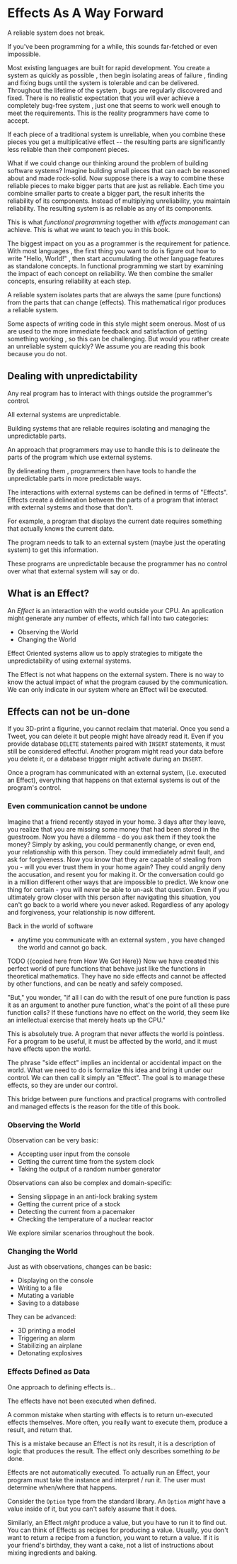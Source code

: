 # Effects As A Way Forward

A reliable system does not break.

If you've been programming for a while, this sounds far-fetched or even impossible.

Most existing languages are built for rapid development.
You create a system as quickly as possible
  , then begin isolating areas of failure
  , finding and fixing bugs until the system is tolerable and can be delivered.
Throughout the lifetime of the system
  , bugs are regularly discovered and fixed.
There is no realistic expectation that you will ever achieve a completely bug-free system
  , just one that seems to work well enough to meet the requirements.
This is the reality programmers have come to accept.

If each piece of a traditional system is unreliable, 
  when you combine these pieces you get a multiplicative effect 
  -- the resulting parts are significantly less reliable than their component pieces.

What if we could change our thinking around the problem of building software systems?
Imagine building small pieces that can each be reasoned about and made rock-solid.
Now suppose there is a way to combine these reliable pieces to make bigger parts that are just as reliable.
Each time you combine smaller parts to create a bigger part, the result inherits the reliability of its components.
Instead of multiplying unreliability, you maintain reliability.
The resulting system is as reliable as any of its components.

This is what *functional programming* together with *effects management* can achieve.
This is what we want to teach you in this book.

The biggest impact on you as a programmer is the requirement for patience.
With most languages
  , the first thing you want to do is figure out how to write "Hello, World!"
  , then start accumulating the other language features as standalone concepts.
In functional programming we start by examining the impact of each concept on reliability.
We then combine the smaller concepts, ensuring reliability at each step.

A reliable system isolates parts that are always the same 
  (pure functions) 
  from the parts that can change 
  (effects).
This mathematical rigor produces a reliable system.

Some aspects of writing code in this style might seem onerous.
Most of us are used to the more immediate feedback and satisfaction of getting something working
  , so this can be challenging.
But would you rather create an unreliable system quickly?
We assume you are reading this book because you do not.

## Dealing with unpredictability

Any real program has to interact with things outside the programmer's control.

All external systems are unpredictable.

Building systems that are reliable requires isolating and managing the unpredictable parts.

An approach that programmers may use to handle this is to delineate the parts of the program which use external systems.

By delineating them
  , programmers then have tools to handle the unpredictable parts in more predictable ways.

The interactions with external systems can be defined in terms of "Effects".
Effects create a delineation between the parts of a program that interact with external systems and those that don't.

For example, a program that displays the current date requires something that actually knows the current date.

The program needs to talk to an external system 
  (maybe just the operating system)
  to get this information.

These programs are unpredictable because the programmer has no control over what that external system will say or do.

## What is an Effect?

An *Effect* is an interaction with the world outside your CPU.
An application might generate any number of effects, which fall into two categories:

- Observing the World
- Changing the World

Effect Oriented systems allow us to apply strategies to mitigate the unpredictability of using external systems.

The Effect is not what happens on the external system.
There is no way to know the actual impact of what the program caused by the communication.
We can only indicate in our system where an Effect will be executed.

## Effects can not be un-done

If you 3D-print a figurine, you cannot reclaim that material.
Once you send a Tweet, you can delete it but people might have already read it.
Even if you provide database `DELETE` statements paired with `INSERT` statements, it must still be considered effectful.
Another program might read your data before you delete it,
or a database trigger might activate during an `INSERT`.


Once a program has communicated with an external system, 
  (i.e. executed an Effect),
  everything that happens on that external systems is out of the program's control.

### Even communication cannot be undone

Imagine that a friend recently stayed in your home.
3 days after they leave,
  you realize that you are missing some money that had been stored in the guestroom.
Now you have a dilemma -
  do you ask them if they took the money?
Simply by asking,
  you could permanently change, 
    or even end, 
    your relationship with this person.
They could immediately admit fault,
  and ask for forgiveness.
Now you know that they are capable of stealing from you -
  will you ever trust them in your home again?
They could angrily deny the accusation,
  and resent you for making it.
Or the conversation could go in a million different other ways that are impossible to predict.
We know one thing for certain - 
  you will never be able to un-ask that question.
Even if you ultimately grow closer with this person after navigating this situation,
  you can't go back to a world where you never asked. 
Regardless of any apology and forgiveness, 
  your relationship is now different.

Back in the world of software 
  - anytime you communicate with an external system
  , you have changed the world and cannot go back.

TODO {{copied here from How We Got Here}}
Now we have created this perfect world of pure functions that behave just like the functions in theoretical mathematics.
They have no side effects and cannot be affected by other functions, and can be neatly and safely composed.

"But," you wonder, "if all I can do with the result of one pure function is pass it as an argument to another pure function, what's the point of all these pure function calls?
If these functions have no effect on the world, they seem like an intellectual exercise that merely heats up the CPU."

This is absolutely true.
A program that never affects the world is pointless.
For a program to be useful, it must be affected by the world, and it must have effects upon the world.

The phrase "side effect" implies an incidental or accidental impact on the world.
What we need to do is formalize this idea and bring it under our control.
We can then call it simply an "Effect".
The goal is to manage these effects, so they are under our control.

This bridge between pure functions and practical programs with controlled and managed effects is the reason for the title of this book.


### Observing the World

Observation can be very basic:

- Accepting user input from the console
- Getting the current time from the system clock
- Taking the output of a random number generator

Observations can also be complex and domain-specific:

- Sensing slippage in an anti-lock braking system
- Getting the current price of a stock
- Detecting the current from a pacemaker
- Checking the temperature of a nuclear reactor

We explore similar scenarios throughout the book.

### Changing the World

Just as with observations, changes can be basic:

- Displaying on the console
- Writing to a file
- Mutating a variable
- Saving to a database

They can be advanced:

- 3D printing a model
- Triggering an alarm
- Stabilizing an airplane
- Detonating explosives

### Effects Defined as Data

One approach to defining effects is...

The effects have not been executed when defined.

A common mistake when starting with effects is to return un-executed effects themselves.
More often, you really want to execute them, produce a result, and return that.

This is a mistake because an Effect is not its result, it is a description of logic that produces the result.
The effect only describes something *to be* done.

Effects are not automatically executed.
To actually run an Effect, your program must take the instance and interpret / run it.
The user must determine when/where that happens.

Consider the `Option` type from the standard library.
An `Option` _might_ have a value inside of it, but you can't safely assume that it does.

Similarly, an Effect _might_ produce a value, but you have to run it to find out.
You can think of Effects as recipes for producing a value.
Usually, you don't want to return a recipe from a function, you want to return a value.
If it is your friend's birthday, they want a cake, not a list of instructions about mixing ingredients and baking.

